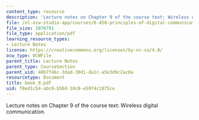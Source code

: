 ```yaml
---
content_type: resource
description: 'Lecture notes on Chapter 9 of the course text: Wireless digital communication.'
file: /ol-ocw-studio-app/courses/6-450-principles-of-digital-communications-i-fall-2006/f8ed1cb4abc0b50d10c0e5974c1875ce_book_9.pdf
file_size: 1070791
file_type: application/pdf
learning_resource_types:
- Lecture Notes
license: https://creativecommons.org/licenses/by-nc-sa/4.0/
ocw_type: OCWFile
parent_title: Lecture Notes
parent_type: CourseSection
parent_uid: 40b7f46c-3dad-30d1-da1c-a5e3d9c2ac0a
resourcetype: Document
title: book_9.pdf
uid: f8ed1cb4-abc0-b50d-10c0-e5974c1875ce
---
```

Lecture notes on Chapter 9 of the course text: Wireless digital communication.